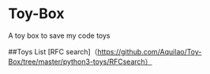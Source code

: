 # Toy-Box
A toy box to save my code toys


##Toys List
[RFC search]（https://github.com/Aquilao/Toy-Box/tree/master/python3-toys/RFCsearch）
